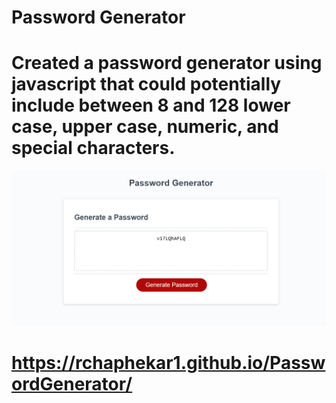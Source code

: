 # Password Generator

# Created a password generator using javascript that could potentially include between 8 and 128 lower case, upper case, numeric, and special characters.

![Screenshot](PasswordGenerator.png?raw=true "Password Generator Screenshot")

# https://rchaphekar1.github.io/PasswordGenerator/